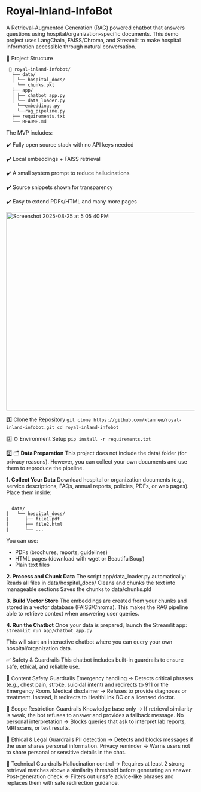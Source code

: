 # Royal-Inland-InfoBot
A Retrieval-Augmented Generation (RAG) powered chatbot that answers questions using hospital/organization-specific documents.
This demo project uses LangChain, FAISS/Chroma, and Streamlit to make hospital information accessible through natural conversation.

📂 Project Structure
<pre lang="text"><code> 📁 royal-inland-infobot/ 
  ├── data/ 
  │ └── hospital_docs/ 
    └── chunks.pkl 
  ├── app/ 
  │ ├── chatbot_app.py 
  │ └── data_loader.py 
    └──embeddings.py 
    └──rag_pipeline.py 
  ├── requirements.txt 
  └── README.md </code></pre>


The MVP includes:

✔️ Fully open source stack with no API keys needed

✔️ Local embeddings + FAISS retrieval

✔️ A small system prompt to reduce hallucinations

✔️ Source snippets shown for transparency

✔️ Easy to extend PDFs/HTML and many more pages


<img width="1006" height="531" alt="Screenshot 2025-08-25 at 5 05 40 PM" src="https://github.com/user-attachments/assets/33f09927-7f27-466a-82e1-0ba111a74e1e" />

1️⃣ Clone the Repository
`git clone https://github.com/ktannee/royal-inland-infobot.git
cd royal-inland-infobot`

2️⃣ ⚙️ Environment Setup
`pip install -r requirements.txt`

3️⃣ 🗂️ **Data Preparation**
This project does not include the data/ folder (for privacy reasons).
However, you can collect your own documents and use them to reproduce the pipeline.

**1. Collect Your Data**
Download hospital or organization documents (e.g., service descriptions, FAQs, annual reports, policies, PDFs, or web pages).
Place them inside:


<pre lang="text"><code>
  data/
|   └── hospital_docs/
|      ├── file1.pdf
|      ├── file2.html
|      └── ... </code></pre>

You can use:
- PDFs (brochures, reports, guidelines)
- HTML pages (download with wget or BeautifulSoup)
- Plain text files

**2. Process and Chunk Data**
The script app/data_loader.py automatically:
Reads all files in data/hospital_docs/
Cleans and chunks the text into manageable sections
Saves the chunks to data/chunks.pkl

**3. Build Vector Store**
The embeddings are created from your chunks and stored in a vector database (FAISS/Chroma).
This makes the RAG pipeline able to retrieve context when answering user queries.

**4. Run the Chatbot**
Once your data is prepared, launch the Streamlit app:
`streamlit run app/chatbot_app.py`

This will start an interactive chatbot where you can query your own hospital/organization data.

✅ Safety & Guardrails
This chatbot includes built-in guardrails to ensure safe, ethical, and reliable use.

🔹 Content Safety Guardrails
Emergency handling → Detects critical phrases (e.g., chest pain, stroke, suicidal intent) and redirects to 911 or the Emergency Room.
Medical disclaimer → Refuses to provide diagnoses or treatment. Instead, it redirects to HealthLink BC or a licensed doctor.

🔹 Scope Restriction Guardrails
Knowledge base only → If retrieval similarity is weak, the bot refuses to answer and provides a fallback message.
No personal interpretation → Blocks queries that ask to interpret lab reports, MRI scans, or test results.

🔹 Ethical & Legal Guardrails
PII detection → Detects and blocks messages if the user shares personal information.
Privacy reminder → Warns users not to share personal or sensitive details in the chat.

🔹 Technical Guardrails
Hallucination control → Requires at least 2 strong retrieval matches above a similarity threshold before generating an answer.
Post-generation check → Filters out unsafe advice-like phrases and replaces them with safe redirection guidance.


